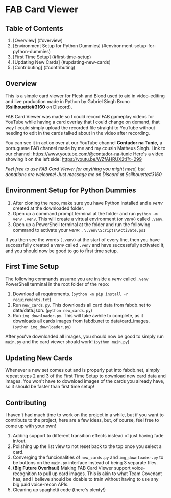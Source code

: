 # FAB Card Viewer

## Table of Contents
1. [Overview] (#overview)
2. [Environment Setup for Python Dummies] (#environment-setup-for-python-dummies)
3. [First Time Setup] (#first-time-setup)
4. [Updating New Cards] (#updating-new-cards)
5. [Contributing] (#contributing)



## Overview
This is a simple card viewer for Flesh and Blood used to aid in video-editing and live production made in Python by Gabriel Singh Bruno (**Ssilhouette#3160** on Discord).

FAB Card Viewer was made so I could record FAB gameplay videos for YouTube while having a card overlay that I could change on demand, that way I could simply upload the recorded file straight to YouTube without needing to edit in the cards talked about in the video after recording.

You can see it in action over at our YouTube channel **Contador na Tunic,** a portuguese FAB channel made by me and my cousin Matheus Singh.
Link to our channel: https://www.youtube.com/@contador-na-tunic
Here's a video showing it on the left side: https://youtu.be/WZfAHRUX2tI?t=299

*Feel free to use FAB Card Viewer for anything you might need, but donations are welcome! Just message me on Discord at Ssilhouette#3160*


## Environment Setup for Python Dummies
1. After cloning the repo, make sure you have Python installed and a *venv* created at the downloaded folder.
2. Open up a command prompt terminal at the folder and run `python -m venv .venv`. This will create a virtual environment (or *venv*) called `.venv`.
3. Open up a PowerShell terminal at the folder and run the following command to activate your *venv*: `.\.venv\Scripts\Activate.ps1`

If you then see the words `(.venv)` at the start of every line, then you have successfully created a *venv* called `.venv` and have successfully activated it, and you should now be good to go to first time setup.

## First Time Setup
The following commands assume you are inside a *venv* called `.venv` PowerShell terminal in the root folder of the repo:

1. Download all requirements. (`python -m pip install -r requirements.txt`)
2. Run `new_cards.py`. This downloads all card data from fabdb.net to data/data.json. (`python new_cards.py`)
3. Run `img_downloader.py`. This will take awhile to complete, as it downloads all cards images from fabdb.net to data/card_images. (`python img_downloader.py`)

After you've downloaded all images, you should now be good to simply run `main.py` and the card viewer should work! (`python main.py`)

## Updating New Cards
Whenever a new set comes out and is properly put into fabdb.net, simply repeat steps 2 and 3 of the First Time Setup to download new card data and images. You won't have to download images of the cards you already have, so it should be faster than first time setup!

## Contributing
I haven't had much time to work on the project in a while, but if you want to contribute to the project, here are a few ideas, but, of course, feel free to come up with your own!

1. Adding support to different transition effects instead of just having fade in/out.
2. Polishing up the list view to not reset back to the top once you select a card.
3. Converging the funcionalities of `new_cards.py` and `img_downloader.py` to be buttons on the `main.py` interface instead of being 3 separate files.
4. **(Big Future Overhaul)** Making FAB Card Viewer support voice-recognition to pull up card images. This is akin to what Team Covenant has, and I believe should be doable to train without having to use any big paid voice-recon APIs.
5. Cleaning up spaghetti code (there's plenty!)